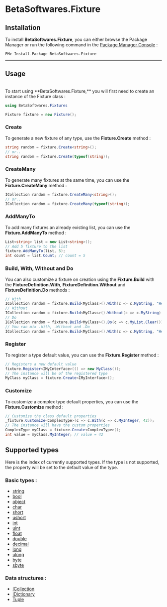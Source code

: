 # BetaSoftwares.Fixture

## **Installation**
To install **BetaSoftwares.Fixture**, you can either browse the Package Manager or run the following command in the <a href='#https://docs.microsoft.com/fr-fr/nuget/tools/package-manager-console'>Package Manager Console</a> :

```
PM> Install-Package BetaSoftwares.Fixture
```

<hr>

## **Usage**
<br>
To start using **BetaSoftwares.Fixture,** you will first need to create an instance of the Fixture class :

```cs
using BetaSoftwares.Fixtures

Fixture fixture = new Fixture();
```

 ### **Create**
 To generate a new fixture of any type, use the **Fixture.Create** method :

 ```cs
 string random = fixture.Create<string>();
// or..
 string random = fixture.Create(typeof(string));
 ```

### **CreateMany**
To generate many fixtures at the same time, you can use the **Fixture.CreateMany** method :

```cs
ICollection random = fixture.CreateMany<string>();
// or..
ICollection random = fixture.CreateMany(typeof(string));
```

### **AddManyTo**
To add many fixtures an already existing list, you can use the **Fixture.AddManyTo** method :

```cs
List<string> list = new List<string>();
// Add 5 fixture to the list
fixture.AddManyTo(list, 5);
int count = list.Count; // count = 5
```

### **Build**,  **With**, **Without** and **Do**
You can also customize a fixture on creation using the **Fixture.Build** with the **FixtureDefinition.With**,  **FixtureDefinition.Without** and **FixtureDefinition.Do** methods :

```cs
// With
ICollection random = fixture.Build<MyClass>().With(c => c.MyString, "Hello world").Create();
// Without
ICollection random = fixture.Build<MyClass>().Without(c => c.MyString).Create();
// Do
ICollection random = fixture.Build<MyClass>().Do(c => c.MyList.Clear()).Create();
// You can mix .With, .Without and .Do
ICollection random = fixture.Build<MyClass>().With(c => c.MyString, "Hello world").Do(c => c.MyList.Clear()).Create();
```

### **Register**
To register a type default value, you can use the **Fixture.Register** method :

```cs
// Registers a new default value
fixture.Register<IMyInterface>(() => new MyClass());
// The instance will be of the registered type
MyClass myClass = fixture.Create<IMyInterface>();
```

### **Customize**
To customize a complex type default properties, you can use the **Fixture.Customize** method :

```cs
// Customize the class default properties
_fixture.Customize<ComplexType>(c => c.With(c => c.MyInteger, 42));
// The instance will have the custom properties
ComplexType myClass = fixture.Create<ComplexType>();
int value = myClass.MyInteger; // value = 42
```

## Supported types
Here is the index of currently supported types. If the type is not supported, the property will be set to the default value of the type.

### Basic types :
- [string](https://msdn.microsoft.com/en-us/library/system.string)
- [bool](https://msdn.microsoft.com/en-us/library/system.boolean)
- [object](https://msdn.microsoft.com/en-us/library/system.object)
- [char](https://msdn.microsoft.com/en-us/library/system.char)
- [short](https://docs.microsoft.com/en-us/dotnet/csharp/language-reference/keywords/short)
- [ushort](https://docs.microsoft.com/en-us/dotnet/csharp/language-reference/keywords/ushort)
- [int](https://msdn.microsoft.com/fr-fr/library/system.int32(v=vs.110).aspx)
- [uint](https://msdn.microsoft.com/en-us/library/system.uint32(v=vs.110).aspx)
- [float](https://docs.microsoft.com/en-us/dotnet/csharp/language-reference/keywords/float)
- [double](https://msdn.microsoft.com/en-us/library/system.double(v=vs.110).aspx)
- [decimal](https://msdn.microsoft.com/en-us/library/system.decimal(v=vs.110).aspx)
- [long](https://msdn.microsoft.com/en-us/library/system.int64(v=vs.110).aspx)
- [ulong](https://docs.microsoft.com/en-us/dotnet/csharp/language-reference/keywords/ulong)
- [byte](https://msdn.microsoft.com/fr-fr/library/system.byte(v=vs.110).aspx)
- [sbyte](https://msdn.microsoft.com/en-us/library/system.sbyte(v=vs.110).aspx)

### Data structures :
- [ICollection](https://msdn.microsoft.com/en-us/library/92t2ye13(v=vs.110).aspx)
- [IDictionary](https://msdn.microsoft.com/fr-fr/library/s4ys34ea(v=vs.110).aspx)
- [Tuple](https://msdn.microsoft.com/fr-fr/library/system.tuple(v=vs.110).aspx)
